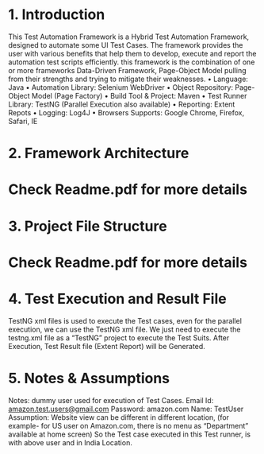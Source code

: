 
# 1. Introduction
This Test Automation Framework is a Hybrid Test Automation Framework, designed to automate some UI Test Cases. The framework provides the user with various benefits that help them to develop, execute and report the automation test scripts efficiently. this framework is the combination of one or more frameworks Data-Driven Framework, Page-Object Model pulling from their strengths and trying to mitigate their weaknesses.
• Language: Java
• Automation Library: Selenium WebDriver
• Object Repository: Page-Object Model (Page Factory)
• Build Tool & Project: Maven
• Test Runner Library: TestNG (Parallel Execution also available)
• Reporting: Extent Repots
• Logging: Log4J
• Browsers Supports: Google Chrome, Firefox, Safari, IE
# 2. Framework Architecture
# Check Readme.pdf for more details
# 3. Project File Structure
# Check Readme.pdf for more details
# 4. Test Execution and Result File
TestNG xml files is used to execute the Test cases, even for the parallel execution, we can use the TestNG xml file. We just need to execute the testng.xml file as a “TestNG” project to execute the Test Suits.
After Execution, Test Result file (Extent Report) will be Generated.
# 5. Notes & Assumptions
Notes: dummy user used for execution of Test Cases.
Email Id: amazon.test.users@gmail.com
Password: amazon.com
Name: TestUser
Assumption:
Website view can be different in different location, (for example- for US user on Amazon.com, there is no menu as “Department” available at home screen)
So the Test case executed in this Test runner, is with above user and in India Location.
